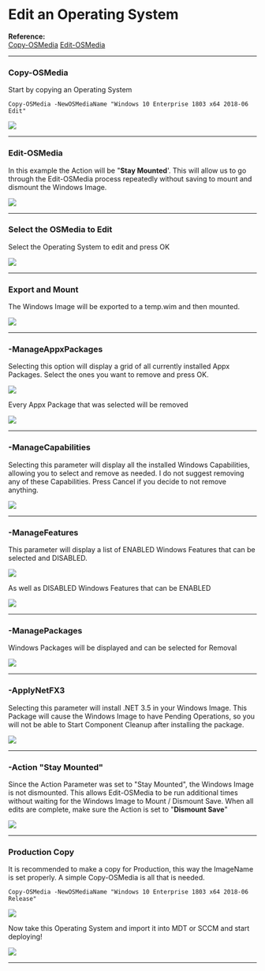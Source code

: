 # Edit an Operating System

**Reference:**  
[Copy-OSMedia](/osmedia/reference/copy-osmedia.md)
[Edit-OSMedia](/osmedia/reference/edit-osmedia.md)




---

### Copy-OSMedia

Start by copying an Operating System

```
Copy-OSMedia -NewOSMediaName "Windows 10 Enterprise 1803 x64 2018-06 Edit"
```

![](/assets/2018-06-24_14-46-04.png)

---

### Edit-OSMedia

In this example the Action will be "**Stay Mounted**'.  This will allow us to go through the Edit-OSMedia process repeatedly without saving to mount and dismount the Windows Image.

![](/assets/2018-06-24_14-48-14.png)

---

### Select the OSMedia to Edit

Select the Operating System to edit and press OK

![](/assets/2018-06-24_14-50-11.png)

---

### Export and Mount

The Windows Image will be exported to a temp.wim and then mounted.

![](/assets/2018-06-24_14-52-34.png)

---

### -ManageAppxPackages

Selecting this option will display a grid of all currently installed Appx Packages.  Select the ones you want to remove and press OK.

![](/assets/2018-06-24_17-00-15.png)

Every Appx Package that was selected will be removed

![](/assets/2018-06-24_17-02-46.png)

---

### -ManageCapabilities

Selecting this parameter will display all the installed Windows Capabilities, allowing you to select and remove as needed.  I do not suggest removing any of these Capabilities.  Press Cancel if you decide to not remove anything.

![](/assets/2018-06-24_17-03-44.png)

---

### -ManageFeatures

This parameter will display a list of ENABLED Windows Features that can be selected and DISABLED.

![](/assets/2018-06-24_17-14-09.png)

As well as DISABLED Windows Features that can be ENABLED

![](/assets/2018-06-24_17-14-59.png)

---

### -ManagePackages

Windows Packages will be displayed and can be selected for Removal

![](/assets/2018-06-24_17-16-55.png)

---

### -ApplyNetFX3

Selecting this parameter will install .NET 3.5 in your Windows Image.  This Package will cause the Windows Image to have Pending Operations, so you will not be able to Start Component Cleanup after installing the package.

![](/assets/2018-06-24_17-21-45.png)

---

### -Action "Stay Mounted"

Since the Action Parameter was set to "Stay Mounted", the Windows Image is not dismounted.  This allows Edit-OSMedia to be run additional times without waiting for the Windows Image to Mount / Dismount Save.  When all edits are complete, make sure the Action is set to "**Dismount Save**"

![](/assets/2018-06-24_17-24-34.png)

---

### Production Copy

It is recommended to make a copy for Production, this way the ImageName is set properly.  A simple Copy-OSMedia is all that is needed.

```
Copy-OSMedia -NewOSMediaName "Windows 10 Enterprise 1803 x64 2018-06 Release"
```

![](/assets/2018-06-24_22-30-18.png)

Now take this Operating System and import it into MDT or SCCM and start deploying!

![](/assets/2018-06-24_22-31-35.png)



---



